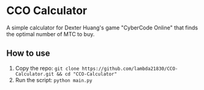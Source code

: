 # CCO Calculator
A simple calculator for Dexter Huang's game "CyberCode Online" that finds the optimal number of MTC to buy.

## How to use
1. Copy the repo: `git clone https://github.com/lambda21830/CCO-Calculator.git && cd "CCO-Calculator"`
2. Run the script: `python main.py`
